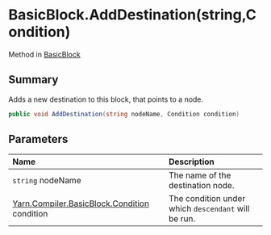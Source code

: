 # BasicBlock.AddDestination(string,Condition)

Method in [BasicBlock](/api/csharp/yarn.compiler.basicblock.md)

## Summary


Adds a new destination to this block, that points to a node.


```csharp
public void AddDestination(string nodeName, Condition condition)
```

## Parameters

|Name|Description|
|:---|:---|
|`string` nodeName|The name of the destination node.|
|[Yarn.Compiler.BasicBlock.Condition](/api/csharp/yarn.compiler.basicblock.condition.md) condition|The condition under which  <code>descendant</code>  will be run.|

